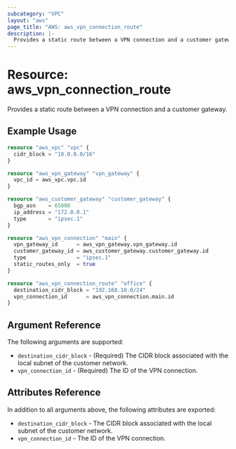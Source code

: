 ```yaml
---
subcategory: "VPC"
layout: "aws"
page_title: "AWS: aws_vpn_connection_route"
description: |-
  Provides a static route between a VPN connection and a customer gateway.
---
```


# Resource: aws_vpn_connection_route

Provides a static route between a VPN connection and a customer gateway.

## Example Usage

```terraform
resource "aws_vpc" "vpc" {
  cidr_block = "10.0.0.0/16"
}

resource "aws_vpn_gateway" "vpn_gateway" {
  vpc_id = aws_vpc.vpc.id
}

resource "aws_customer_gateway" "customer_gateway" {
  bgp_asn    = 65000
  ip_address = "172.0.0.1"
  type       = "ipsec.1"
}

resource "aws_vpn_connection" "main" {
  vpn_gateway_id      = aws_vpn_gateway.vpn_gateway.id
  customer_gateway_id = aws_customer_gateway.customer_gateway.id
  type                = "ipsec.1"
  static_routes_only  = true
}

resource "aws_vpn_connection_route" "office" {
  destination_cidr_block = "192.168.10.0/24"
  vpn_connection_id      = aws_vpn_connection.main.id
}
```

## Argument Reference

The following arguments are supported:

* `destination_cidr_block` - (Required) The CIDR block associated with the local subnet of the customer network.
* `vpn_connection_id` - (Required) The ID of the VPN connection.

## Attributes Reference

In addition to all arguments above, the following attributes are exported:

* `destination_cidr_block` - The CIDR block associated with the local subnet of the customer network.
* `vpn_connection_id` - The ID of the VPN connection.
